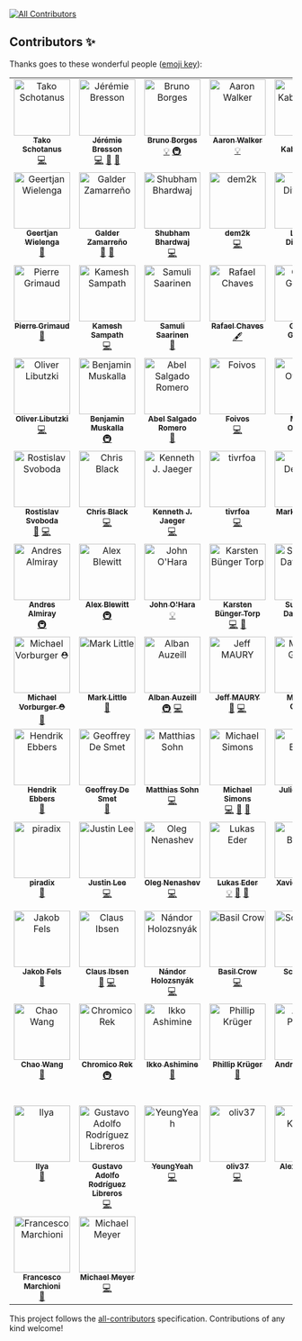 
<!-- ALL-CONTRIBUTORS-BADGE:START - Do not remove or modify this section -->
[![All Contributors](https://img.shields.io/badge/all_contributors-86-orange.svg?style=flat-square)](#contributors-)
<!-- ALL-CONTRIBUTORS-BADGE:END -->
## Contributors ✨

Thanks goes to these wonderful people ([emoji key](https://allcontributors.org/docs/en/emoji-key)):

<!-- ALL-CONTRIBUTORS-LIST:START - Do not remove or modify this section -->
<!-- prettier-ignore-start -->
<!-- markdownlint-disable -->
<table>
  <tbody>
    <tr>
      <td align="center" valign="top" width="14.28%"><a href="https://github.com/quintesse"><img src="https://avatars0.githubusercontent.com/u/778793?v=4?s=100" width="100px;" alt="Tako Schotanus"/><br /><sub><b>Tako Schotanus</b></sub></a><br /><a href="https://github.com/jbangdev/jbang/commits?author=quintesse" title="Code">💻</a></td>
      <td align="center" valign="top" width="14.28%"><a href="https://github.com/jmini"><img src="https://avatars0.githubusercontent.com/u/1222165?v=4?s=100" width="100px;" alt="Jérémie Bresson"/><br /><sub><b>Jérémie Bresson</b></sub></a><br /><a href="https://github.com/jbangdev/jbang/commits?author=jmini" title="Code">💻</a> <a href="https://github.com/jbangdev/jbang/issues?q=author%3Ajmini" title="Bug reports">🐛</a> <a href="https://github.com/jbangdev/jbang/commits?author=jmini" title="Documentation">📖</a></td>
      <td align="center" valign="top" width="14.28%"><a href="http://brunoborges.io"><img src="https://avatars0.githubusercontent.com/u/129743?v=4?s=100" width="100px;" alt="Bruno Borges"/><br /><sub><b>Bruno Borges</b></sub></a><br /><a href="#example-brunoborges" title="Examples">💡</a> <a href="#infra-brunoborges" title="Infrastructure (Hosting, Build-Tools, etc)">🚇</a></td>
      <td align="center" valign="top" width="14.28%"><a href="http://aaronwalker.cloud/"><img src="https://avatars2.githubusercontent.com/u/153766?v=4?s=100" width="100px;" alt="Aaron Walker"/><br /><sub><b>Aaron Walker</b></sub></a><br /><a href="#example-aaronwalker" title="Examples">💡</a></td>
      <td align="center" valign="top" width="14.28%"><a href="https://www.redhat.com/"><img src="https://avatars0.githubusercontent.com/u/1614429?v=4?s=100" width="100px;" alt="Sergii Kabashniuk"/><br /><sub><b>Sergii Kabashniuk</b></sub></a><br /><a href="#example-skabashnyuk" title="Examples">💡</a> <a href="https://github.com/jbangdev/jbang/issues?q=author%3Askabashnyuk" title="Bug reports">🐛</a></td>
      <td align="center" valign="top" width="14.28%"><a href="https://github.com/ibuziuk"><img src="https://avatars2.githubusercontent.com/u/1461122?v=4?s=100" width="100px;" alt="Ilya Buziuk"/><br /><sub><b>Ilya Buziuk</b></sub></a><br /><a href="#infra-ibuziuk" title="Infrastructure (Hosting, Build-Tools, etc)">🚇</a></td>
      <td align="center" valign="top" width="14.28%"><a href="https://github.com/geoand"><img src="https://avatars2.githubusercontent.com/u/4374975?v=4?s=100" width="100px;" alt="Georgios Andrianakis"/><br /><sub><b>Georgios Andrianakis</b></sub></a><br /><a href="https://github.com/jbangdev/jbang/commits?author=geoand" title="Documentation">📖</a></td>
    </tr>
    <tr>
      <td align="center" valign="top" width="14.28%"><a href="https://github.com/geertjanw"><img src="https://avatars3.githubusercontent.com/u/5309985?v=4?s=100" width="100px;" alt="Geertjan Wielenga"/><br /><sub><b>Geertjan Wielenga</b></sub></a><br /><a href="https://github.com/jbangdev/jbang/commits?author=geertjanw" title="Documentation">📖</a></td>
      <td align="center" valign="top" width="14.28%"><a href="http://zamarreno.com"><img src="https://avatars0.githubusercontent.com/u/50187?v=4?s=100" width="100px;" alt="Galder Zamarreño"/><br /><sub><b>Galder Zamarreño</b></sub></a><br /><a href="https://github.com/jbangdev/jbang/commits?author=galderz" title="Documentation">📖</a> <a href="https://github.com/jbangdev/jbang/issues?q=author%3Agalderz" title="Bug reports">🐛</a></td>
      <td align="center" valign="top" width="14.28%"><a href="https://github.com/ShoeBoom"><img src="https://avatars3.githubusercontent.com/u/15147944?v=4?s=100" width="100px;" alt="Shubham Bhardwaj"/><br /><sub><b>Shubham Bhardwaj</b></sub></a><br /><a href="https://github.com/jbangdev/jbang/commits?author=ShoeBoom" title="Code">💻</a></td>
      <td align="center" valign="top" width="14.28%"><a href="https://github.com/dem2k"><img src="https://avatars1.githubusercontent.com/u/14839058?v=4?s=100" width="100px;" alt="dem2k"/><br /><sub><b>dem2k</b></sub></a><br /><a href="https://github.com/jbangdev/jbang/commits?author=dem2k" title="Code">💻</a></td>
      <td align="center" valign="top" width="14.28%"><a href="http://stackoverflow.com/users/3128926/levent-divilioglu?tab=profile"><img src="https://avatars3.githubusercontent.com/u/1220904?v=4?s=100" width="100px;" alt="Levent Divilioglu"/><br /><sub><b>Levent Divilioglu</b></sub></a><br /><a href="#example-bzdgn" title="Examples">💡</a></td>
      <td align="center" valign="top" width="14.28%"><a href="https://github.com/fbricon"><img src="https://avatars3.githubusercontent.com/u/148698?v=4?s=100" width="100px;" alt="Fred Bricon"/><br /><sub><b>Fred Bricon</b></sub></a><br /><a href="https://github.com/jbangdev/jbang/commits?author=fbricon" title="Code">💻</a> <a href="https://github.com/jbangdev/jbang/issues?q=author%3Afbricon" title="Bug reports">🐛</a></td>
      <td align="center" valign="top" width="14.28%"><a href="https://manik.magar.me"><img src="https://avatars3.githubusercontent.com/u/877286?v=4?s=100" width="100px;" alt="Manik Magar"/><br /><sub><b>Manik Magar</b></sub></a><br /><a href="https://github.com/jbangdev/jbang/commits?author=manikmagar" title="Documentation">📖</a> <a href="https://github.com/jbangdev/jbang/commits?author=manikmagar" title="Code">💻</a></td>
    </tr>
    <tr>
      <td align="center" valign="top" width="14.28%"><a href="https://github.com/pgrimaud"><img src="https://avatars1.githubusercontent.com/u/1866496?v=4?s=100" width="100px;" alt="Pierre Grimaud"/><br /><sub><b>Pierre Grimaud</b></sub></a><br /><a href="https://github.com/jbangdev/jbang/commits?author=pgrimaud" title="Documentation">📖</a></td>
      <td align="center" valign="top" width="14.28%"><a href="https://developers.redhat.com"><img src="https://avatars0.githubusercontent.com/u/947745?v=4?s=100" width="100px;" alt="Kamesh Sampath"/><br /><sub><b>Kamesh Sampath</b></sub></a><br /><a href="https://github.com/jbangdev/jbang/commits?author=kameshsampath" title="Code">💻</a></td>
      <td align="center" valign="top" width="14.28%"><a href="https://github.com/ssaarinen"><img src="https://avatars2.githubusercontent.com/u/384839?v=4?s=100" width="100px;" alt="Samuli Saarinen"/><br /><sub><b>Samuli Saarinen</b></sub></a><br /><a href="https://github.com/jbangdev/jbang/issues?q=author%3Assaarinen" title="Bug reports">🐛</a></td>
      <td align="center" valign="top" width="14.28%"><a href="http://blog.abstratt.com/rafael-chaves"><img src="https://avatars1.githubusercontent.com/u/2187522?v=4?s=100" width="100px;" alt="Rafael Chaves"/><br /><sub><b>Rafael Chaves</b></sub></a><br /><a href="#content-abstratt" title="Content">🖋</a></td>
      <td align="center" valign="top" width="14.28%"><a href="http://gastaldi.wordpress.com"><img src="https://avatars1.githubusercontent.com/u/54133?v=4?s=100" width="100px;" alt="George Gastaldi"/><br /><sub><b>George Gastaldi</b></sub></a><br /><a href="https://github.com/jbangdev/jbang/commits?author=gastaldi" title="Code">💻</a></td>
      <td align="center" valign="top" width="14.28%"><a href="http://blog.headius.com"><img src="https://avatars3.githubusercontent.com/u/10135?v=4?s=100" width="100px;" alt="Charles Oliver Nutter"/><br /><sub><b>Charles Oliver Nutter</b></sub></a><br /><a href="#content-headius" title="Content">🖋</a></td>
      <td align="center" valign="top" width="14.28%"><a href="http://klaeufer.github.io"><img src="https://avatars3.githubusercontent.com/u/625947?v=4?s=100" width="100px;" alt="Konstantin Läufer"/><br /><sub><b>Konstantin Läufer</b></sub></a><br /><a href="#ideas-klaeufer" title="Ideas, Planning, & Feedback">🤔</a></td>
    </tr>
    <tr>
      <td align="center" valign="top" width="14.28%"><a href="https://twitter.com/OliverLibutzki"><img src="https://avatars2.githubusercontent.com/u/977893?v=4?s=100" width="100px;" alt="Oliver Libutzki"/><br /><sub><b>Oliver Libutzki</b></sub></a><br /><a href="https://github.com/jbangdev/jbang/commits?author=OLibutzki" title="Code">💻</a></td>
      <td align="center" valign="top" width="14.28%"><a href="https://bmuskalla.github.io"><img src="https://avatars1.githubusercontent.com/u/316929?v=4?s=100" width="100px;" alt="Benjamin Muskalla"/><br /><sub><b>Benjamin Muskalla</b></sub></a><br /><a href="#infra-bmuskalla" title="Infrastructure (Hosting, Build-Tools, etc)">🚇</a></td>
      <td align="center" valign="top" width="14.28%"><a href="https://twitter.com/abelsromero"><img src="https://avatars1.githubusercontent.com/u/5781153?v=4?s=100" width="100px;" alt="Abel Salgado Romero"/><br /><sub><b>Abel Salgado Romero</b></sub></a><br /><a href="https://github.com/jbangdev/jbang/commits?author=abelsromero" title="Documentation">📖</a></td>
      <td align="center" valign="top" width="14.28%"><a href="https://foivos.zakkak.net"><img src="https://avatars1.githubusercontent.com/u/1435395?v=4?s=100" width="100px;" alt="Foivos"/><br /><sub><b>Foivos</b></sub></a><br /><a href="https://github.com/jbangdev/jbang/commits?author=zakkak" title="Code">💻</a></td>
      <td align="center" valign="top" width="14.28%"><a href="https://www.qgon.nl"><img src="https://avatars3.githubusercontent.com/u/197004?v=4?s=100" width="100px;" alt="Marcel Overdijk"/><br /><sub><b>Marcel Overdijk</b></sub></a><br /><a href="https://github.com/jbangdev/jbang/commits?author=marceloverdijk" title="Documentation">📖</a></td>
      <td align="center" valign="top" width="14.28%"><a href="https://danielpersson.dev"><img src="https://avatars0.githubusercontent.com/u/1424084?v=4?s=100" width="100px;" alt="Daniel Persson"/><br /><sub><b>Daniel Persson</b></sub></a><br /><a href="https://github.com/jbangdev/jbang/issues?q=author%3Akalaspuffar" title="Bug reports">🐛</a></td>
      <td align="center" valign="top" width="14.28%"><a href="https://github.com/grumpyf0x48"><img src="https://avatars3.githubusercontent.com/u/33195569?v=4?s=100" width="100px;" alt="grumpyf0x48"/><br /><sub><b>grumpyf0x48</b></sub></a><br /><a href="https://github.com/jbangdev/jbang/issues?q=author%3Agrumpyf0x48" title="Bug reports">🐛</a></td>
    </tr>
    <tr>
      <td align="center" valign="top" width="14.28%"><a href="https://twitter.com/r_svoboda"><img src="https://avatars0.githubusercontent.com/u/925259?v=4?s=100" width="100px;" alt="Rostislav Svoboda"/><br /><sub><b>Rostislav Svoboda</b></sub></a><br /><a href="https://github.com/jbangdev/jbang/commits?author=rsvoboda" title="Documentation">📖</a> <a href="https://github.com/jbangdev/jbang/commits?author=rsvoboda" title="Code">💻</a></td>
      <td align="center" valign="top" width="14.28%"><a href="https://github.com/chrsblck"><img src="https://avatars3.githubusercontent.com/u/2538545?v=4?s=100" width="100px;" alt="Chris Black"/><br /><sub><b>Chris Black</b></sub></a><br /><a href="https://github.com/jbangdev/jbang/commits?author=chrsblck" title="Code">💻</a></td>
      <td align="center" valign="top" width="14.28%"><a href="https://github.com/kjjaeger"><img src="https://avatars3.githubusercontent.com/u/271480?v=4?s=100" width="100px;" alt="Kenneth J. Jaeger"/><br /><sub><b>Kenneth J. Jaeger</b></sub></a><br /><a href="https://github.com/jbangdev/jbang/commits?author=kjjaeger" title="Code">💻</a></td>
      <td align="center" valign="top" width="14.28%"><a href="https://tivrfoa.github.io/"><img src="https://avatars0.githubusercontent.com/u/30683?v=4?s=100" width="100px;" alt="tivrfoa"/><br /><sub><b>tivrfoa</b></sub></a><br /><a href="https://github.com/jbangdev/jbang/commits?author=tivrfoa" title="Code">💻</a></td>
      <td align="center" valign="top" width="14.28%"><a href="http://www.theoryinpractice.net/"><img src="https://avatars2.githubusercontent.com/u/19093?v=4?s=100" width="100px;" alt="Mark Derricutt"/><br /><sub><b>Mark Derricutt</b></sub></a><br /><a href="https://github.com/jbangdev/jbang/commits?author=talios" title="Documentation">📖</a></td>
      <td align="center" valign="top" width="14.28%"><a href="http://topdecked.com"><img src="https://avatars0.githubusercontent.com/u/362329?v=4?s=100" width="100px;" alt="Lincoln Baxter, III"/><br /><sub><b>Lincoln Baxter, III</b></sub></a><br /><a href="https://github.com/jbangdev/jbang/issues?q=author%3Alincolnthree" title="Bug reports">🐛</a></td>
      <td align="center" valign="top" width="14.28%"><a href="https://github.com/stuartwdouglas"><img src="https://avatars0.githubusercontent.com/u/328571?v=4?s=100" width="100px;" alt="Stuart Douglas"/><br /><sub><b>Stuart Douglas</b></sub></a><br /><a href="https://github.com/jbangdev/jbang/commits?author=stuartwdouglas" title="Code">💻</a></td>
    </tr>
    <tr>
      <td align="center" valign="top" width="14.28%"><a href="http://andresalmiray.com/"><img src="https://avatars1.githubusercontent.com/u/13969?v=4?s=100" width="100px;" alt="Andres Almiray"/><br /><sub><b>Andres Almiray</b></sub></a><br /><a href="#infra-aalmiray" title="Infrastructure (Hosting, Build-Tools, etc)">🚇</a></td>
      <td align="center" valign="top" width="14.28%"><a href="https://alblue.bandlem.com/"><img src="https://avatars2.githubusercontent.com/u/76791?v=4?s=100" width="100px;" alt="Alex Blewitt"/><br /><sub><b>Alex Blewitt</b></sub></a><br /><a href="#infra-alblue" title="Infrastructure (Hosting, Build-Tools, etc)">🚇</a></td>
      <td align="center" valign="top" width="14.28%"><a href="https://github.com/johnaohara"><img src="https://avatars1.githubusercontent.com/u/959822?v=4?s=100" width="100px;" alt="John O'Hara"/><br /><sub><b>John O'Hara</b></sub></a><br /><a href="#example-johnaohara" title="Examples">💡</a></td>
      <td align="center" valign="top" width="14.28%"><a href="https://github.com/karstentorp"><img src="https://avatars1.githubusercontent.com/u/3295722?v=4?s=100" width="100px;" alt="Karsten Bünger Torp"/><br /><sub><b>Karsten Bünger Torp</b></sub></a><br /><a href="https://github.com/jbangdev/jbang/commits?author=karstentorp" title="Code">💻</a> <a href="https://github.com/jbangdev/jbang/commits?author=karstentorp" title="Documentation">📖</a></td>
      <td align="center" valign="top" width="14.28%"><a href="http://sunix.org/"><img src="https://avatars0.githubusercontent.com/u/650571?v=4?s=100" width="100px;" alt="Sun Seng David TAN"/><br /><sub><b>Sun Seng David TAN</b></sub></a><br /><a href="https://github.com/jbangdev/jbang/commits?author=sunix" title="Documentation">📖</a></td>
      <td align="center" valign="top" width="14.28%"><a href="https://github.com/arend-von-reinersdorff"><img src="https://avatars2.githubusercontent.com/u/4946561?v=4?s=100" width="100px;" alt="Arend v. Reinersdorff"/><br /><sub><b>Arend v. Reinersdorff</b></sub></a><br /><a href="https://github.com/jbangdev/jbang/commits?author=arend-von-reinersdorff" title="Documentation">📖</a></td>
      <td align="center" valign="top" width="14.28%"><a href="https://xam.dk/"><img src="https://avatars1.githubusercontent.com/u/54129?v=4?s=100" width="100px;" alt="Max Rydahl Andersen"/><br /><sub><b>Max Rydahl Andersen</b></sub></a><br /><a href="https://github.com/jbangdev/jbang/commits?author=maxandersen" title="Code">💻</a></td>
    </tr>
    <tr>
      <td align="center" valign="top" width="14.28%"><a href="http://vorburger.ch"><img src="https://avatars2.githubusercontent.com/u/298598?v=4?s=100" width="100px;" alt="Michael Vorburger ⛑️"/><br /><sub><b>Michael Vorburger ⛑️</b></sub></a><br /><a href="https://github.com/jbangdev/jbang/commits?author=vorburger" title="Documentation">📖</a></td>
      <td align="center" valign="top" width="14.28%"><a href="http://markclittle.blogspot.co.uk"><img src="https://avatars0.githubusercontent.com/u/580667?v=4?s=100" width="100px;" alt="Mark Little"/><br /><sub><b>Mark Little</b></sub></a><br /><a href="https://github.com/jbangdev/jbang/commits?author=nmcl" title="Documentation">📖</a></td>
      <td align="center" valign="top" width="14.28%"><a href="https://github.com/alban-auzeill"><img src="https://avatars2.githubusercontent.com/u/1235009?v=4?s=100" width="100px;" alt="Alban Auzeill"/><br /><sub><b>Alban Auzeill</b></sub></a><br /><a href="#infra-alban-auzeill" title="Infrastructure (Hosting, Build-Tools, etc)">🚇</a> <a href="https://github.com/jbangdev/jbang/commits?author=alban-auzeill" title="Code">💻</a></td>
      <td align="center" valign="top" width="14.28%"><a href="http://riadiscuss.jeffmaury.com"><img src="https://avatars0.githubusercontent.com/u/695993?v=4?s=100" width="100px;" alt="Jeff MAURY"/><br /><sub><b>Jeff MAURY</b></sub></a><br /><a href="https://github.com/jbangdev/jbang/issues?q=author%3Ajeffmaury" title="Bug reports">🐛</a> <a href="https://github.com/jbangdev/jbang/commits?author=jeffmaury" title="Code">💻</a></td>
      <td align="center" valign="top" width="14.28%"><a href="https://blog.gilliard.lol"><img src="https://avatars3.githubusercontent.com/u/666324?v=4?s=100" width="100px;" alt="Matthew Gilliard"/><br /><sub><b>Matthew Gilliard</b></sub></a><br /><a href="https://github.com/jbangdev/jbang/issues?q=author%3Amjg123" title="Bug reports">🐛</a></td>
      <td align="center" valign="top" width="14.28%"><a href="http://rsocketbyexample.info"><img src="https://avatars2.githubusercontent.com/u/46711?v=4?s=100" width="100px;" alt="Libing Chen"/><br /><sub><b>Libing Chen</b></sub></a><br /><a href="#ideas-linux-china" title="Ideas, Planning, & Feedback">🤔</a> <a href="https://github.com/jbangdev/jbang/commits?author=linux-china" title="Code">💻</a></td>
      <td align="center" valign="top" width="14.28%"><a href="http://pardini.net"><img src="https://avatars3.githubusercontent.com/u/639959?v=4?s=100" width="100px;" alt="Ricardo Pardini"/><br /><sub><b>Ricardo Pardini</b></sub></a><br /><a href="https://github.com/jbangdev/jbang/commits?author=rpardini" title="Code">💻</a></td>
    </tr>
    <tr>
      <td align="center" valign="top" width="14.28%"><a href="http://www.guigarage.com"><img src="https://avatars2.githubusercontent.com/u/9443847?v=4?s=100" width="100px;" alt="Hendrik Ebbers"/><br /><sub><b>Hendrik Ebbers</b></sub></a><br /><a href="https://github.com/jbangdev/jbang/commits?author=hendrikebbers" title="Documentation">📖</a></td>
      <td align="center" valign="top" width="14.28%"><a href="https://www.optaplanner.org"><img src="https://avatars1.githubusercontent.com/u/176880?v=4?s=100" width="100px;" alt="Geoffrey De Smet"/><br /><sub><b>Geoffrey De Smet</b></sub></a><br /><a href="https://github.com/jbangdev/jbang/issues?q=author%3Age0ffrey" title="Bug reports">🐛</a></td>
      <td align="center" valign="top" width="14.28%"><a href="https://github.com/msohn"><img src="https://avatars0.githubusercontent.com/u/143355?v=4?s=100" width="100px;" alt="Matthias Sohn"/><br /><sub><b>Matthias Sohn</b></sub></a><br /><a href="https://github.com/jbangdev/jbang/commits?author=msohn" title="Code">💻</a></td>
      <td align="center" valign="top" width="14.28%"><a href="http://michael-simons.eu"><img src="https://avatars2.githubusercontent.com/u/526383?v=4?s=100" width="100px;" alt="Michael Simons"/><br /><sub><b>Michael Simons</b></sub></a><br /><a href="https://github.com/jbangdev/jbang/commits?author=michael-simons" title="Code">💻</a> <a href="https://github.com/jbangdev/jbang/issues?q=author%3Amichael-simons" title="Bug reports">🐛</a> <a href="https://github.com/jbangdev/jbang/commits?author=michael-simons" title="Documentation">📖</a></td>
      <td align="center" valign="top" width="14.28%"><a href="https://github.com/jbardel"><img src="https://avatars3.githubusercontent.com/u/432134?v=4?s=100" width="100px;" alt="Julien Bardel"/><br /><sub><b>Julien Bardel</b></sub></a><br /><a href="https://github.com/jbangdev/jbang/commits?author=jbardel" title="Code">💻</a></td>
      <td align="center" valign="top" width="14.28%"><a href="http://code.msgilligan.com"><img src="https://avatars.githubusercontent.com/u/61612?v=4?s=100" width="100px;" alt="Sean Gilligan"/><br /><sub><b>Sean Gilligan</b></sub></a><br /><a href="https://github.com/jbangdev/jbang/commits?author=msgilligan" title="Documentation">📖</a></td>
      <td align="center" valign="top" width="14.28%"><a href="https://github.com/sxa"><img src="https://avatars.githubusercontent.com/u/6487691?v=4?s=100" width="100px;" alt="Stewart X Addison"/><br /><sub><b>Stewart X Addison</b></sub></a><br /><a href="https://github.com/jbangdev/jbang/commits?author=sxa" title="Code">💻</a></td>
    </tr>
    <tr>
      <td align="center" valign="top" width="14.28%"><a href="http://piradix.com"><img src="https://avatars.githubusercontent.com/u/64977993?v=4?s=100" width="100px;" alt="piradix"/><br /><sub><b>piradix</b></sub></a><br /><a href="https://github.com/jbangdev/jbang/issues?q=author%3Apiradix" title="Bug reports">🐛</a></td>
      <td align="center" valign="top" width="14.28%"><a href="https://www.antwerkz.com"><img src="https://avatars.githubusercontent.com/u/195021?v=4?s=100" width="100px;" alt="Justin Lee"/><br /><sub><b>Justin Lee</b></sub></a><br /><a href="https://github.com/jbangdev/jbang/commits?author=evanchooly" title="Code">💻</a></td>
      <td align="center" valign="top" width="14.28%"><a href="https://github.com/oleg-nenashev"><img src="https://avatars.githubusercontent.com/u/3000480?v=4?s=100" width="100px;" alt="Oleg Nenashev"/><br /><sub><b>Oleg Nenashev</b></sub></a><br /><a href="https://github.com/jbangdev/jbang/commits?author=oleg-nenashev" title="Code">💻</a></td>
      <td align="center" valign="top" width="14.28%"><a href="https://www.jooq.org"><img src="https://avatars.githubusercontent.com/u/734593?v=4?s=100" width="100px;" alt="Lukas Eder"/><br /><sub><b>Lukas Eder</b></sub></a><br /><a href="#example-lukaseder" title="Examples">💡</a> <a href="https://github.com/jbangdev/jbang/commits?author=lukaseder" title="Documentation">📖</a> <a href="https://github.com/jbangdev/jbang/issues?q=author%3Alukaseder" title="Bug reports">🐛</a></td>
      <td align="center" valign="top" width="14.28%"><a href="https://mikrethor.github.io/blog/"><img src="https://avatars.githubusercontent.com/u/957393?v=4?s=100" width="100px;" alt="Xavier Bouclet"/><br /><sub><b>Xavier Bouclet</b></sub></a><br /><a href="https://github.com/jbangdev/jbang/commits?author=mikrethor" title="Documentation">📖</a></td>
      <td align="center" valign="top" width="14.28%"><a href="https://eero.com"><img src="https://avatars.githubusercontent.com/u/52975802?v=4?s=100" width="100px;" alt="Will Sargent (eero)"/><br /><sub><b>Will Sargent (eero)</b></sub></a><br /><a href="https://github.com/jbangdev/jbang/commits?author=will-sargent-eero" title="Documentation">📖</a> <a href="https://github.com/jbangdev/jbang/issues?q=author%3Awill-sargent-eero" title="Bug reports">🐛</a></td>
      <td align="center" valign="top" width="14.28%"><a href="https://github.com/TomerFi"><img src="https://avatars.githubusercontent.com/u/28388442?v=4?s=100" width="100px;" alt="Tomer Figenblat"/><br /><sub><b>Tomer Figenblat</b></sub></a><br /><a href="https://github.com/jbangdev/jbang/commits?author=TomerFi" title="Documentation">📖</a></td>
    </tr>
    <tr>
      <td align="center" valign="top" width="14.28%"><a href="https://github.com/JakobFels"><img src="https://avatars.githubusercontent.com/u/4647840?v=4?s=100" width="100px;" alt="Jakob Fels"/><br /><sub><b>Jakob Fels</b></sub></a><br /><a href="https://github.com/jbangdev/jbang/issues?q=author%3AJakobFels" title="Bug reports">🐛</a></td>
      <td align="center" valign="top" width="14.28%"><a href="http://davsclaus.com/"><img src="https://avatars.githubusercontent.com/u/477100?v=4?s=100" width="100px;" alt="Claus Ibsen"/><br /><sub><b>Claus Ibsen</b></sub></a><br /><a href="https://github.com/jbangdev/jbang/issues?q=author%3Adavsclaus" title="Bug reports">🐛</a> <a href="https://github.com/jbangdev/jbang/commits?author=davsclaus" title="Code">💻</a></td>
      <td align="center" valign="top" width="14.28%"><a href="https://github.com/nandorholozsnyak"><img src="https://avatars.githubusercontent.com/u/11406183?v=4?s=100" width="100px;" alt="Nándor Holozsnyák"/><br /><sub><b>Nándor Holozsnyák</b></sub></a><br /><a href="https://github.com/jbangdev/jbang/commits?author=nandorholozsnyak" title="Code">💻</a></td>
      <td align="center" valign="top" width="14.28%"><a href="https://basilcrow.com/"><img src="https://avatars.githubusercontent.com/u/29850?v=4?s=100" width="100px;" alt="Basil Crow"/><br /><sub><b>Basil Crow</b></sub></a><br /><a href="https://github.com/jbangdev/jbang/commits?author=basil" title="Code">💻</a></td>
      <td align="center" valign="top" width="14.28%"><a href="https://github.com/scottkurz"><img src="https://avatars.githubusercontent.com/u/4081634?v=4?s=100" width="100px;" alt="Scott Kurz"/><br /><sub><b>Scott Kurz</b></sub></a><br /><a href="https://github.com/jbangdev/jbang/issues?q=author%3Ascottkurz" title="Bug reports">🐛</a></td>
      <td align="center" valign="top" width="14.28%"><a href="https://github.com/prafullkotecha"><img src="https://avatars.githubusercontent.com/u/563146?v=4?s=100" width="100px;" alt="Prafull Kotecha"/><br /><sub><b>Prafull Kotecha</b></sub></a><br /><a href="https://github.com/jbangdev/jbang/commits?author=prafullkotecha" title="Documentation">📖</a></td>
      <td align="center" valign="top" width="14.28%"><a href="https://github.com/happyherp"><img src="https://avatars.githubusercontent.com/u/2945814?v=4?s=100" width="100px;" alt="Carlos Freund"/><br /><sub><b>Carlos Freund</b></sub></a><br /><a href="https://github.com/jbangdev/jbang/commits?author=happyherp" title="Documentation">📖</a></td>
    </tr>
    <tr>
      <td align="center" valign="top" width="14.28%"><a href="https://github.com/soul2zimate"><img src="https://avatars.githubusercontent.com/u/1904517?v=4?s=100" width="100px;" alt="Chao Wang"/><br /><sub><b>Chao Wang</b></sub></a><br /><a href="https://github.com/jbangdev/jbang/commits?author=soul2zimate" title="Documentation">📖</a></td>
      <td align="center" valign="top" width="14.28%"><a href="https://github.com/Chromico"><img src="https://avatars.githubusercontent.com/u/32539454?v=4?s=100" width="100px;" alt="Chromico Rek"/><br /><sub><b>Chromico Rek</b></sub></a><br /><a href="#infra-Chromico" title="Infrastructure (Hosting, Build-Tools, etc)">🚇</a></td>
      <td align="center" valign="top" width="14.28%"><a href="https://bandism.net/"><img src="https://avatars.githubusercontent.com/u/22633385?v=4?s=100" width="100px;" alt="Ikko Ashimine"/><br /><sub><b>Ikko Ashimine</b></sub></a><br /><a href="https://github.com/jbangdev/jbang/commits?author=eltociear" title="Documentation">📖</a></td>
      <td align="center" valign="top" width="14.28%"><a href="http://www.phillip-kruger.com"><img src="https://avatars.githubusercontent.com/u/6836179?v=4?s=100" width="100px;" alt="Phillip Krüger"/><br /><sub><b>Phillip Krüger</b></sub></a><br /><a href="https://github.com/jbangdev/jbang/commits?author=phillip-kruger" title="Documentation">📖</a></td>
      <td align="center" valign="top" width="14.28%"><a href="https://github.com/andreaTP"><img src="https://avatars.githubusercontent.com/u/5792097?v=4?s=100" width="100px;" alt="Andrea Peruffo"/><br /><sub><b>Andrea Peruffo</b></sub></a><br /><a href="https://github.com/jbangdev/jbang/commits?author=andreaTP" title="Code">💻</a></td>
      <td align="center" valign="top" width="14.28%"><a href="https://www.jarry.dk"><img src="https://avatars.githubusercontent.com/u/5236615?v=4?s=100" width="100px;" alt="Michael Bornholdt Nielsen"/><br /><sub><b>Michael Bornholdt Nielsen</b></sub></a><br /><a href="https://github.com/jbangdev/jbang/commits?author=jarryDk" title="Code">💻</a></td>
      <td align="center" valign="top" width="14.28%"><a href="http://someth2say.com"><img src="https://avatars.githubusercontent.com/u/13310156?v=4?s=100" width="100px;" alt="Jordi Sola"/><br /><sub><b>Jordi Sola</b></sub></a><br /><a href="https://github.com/jbangdev/jbang/commits?author=someth2say" title="Code">💻</a></td>
    </tr>
    <tr>
      <td align="center" valign="top" width="14.28%"><a href="https://github.com/agoalofalife"><img src="https://avatars.githubusercontent.com/u/15719824?v=4?s=100" width="100px;" alt="Ilya"/><br /><sub><b>Ilya</b></sub></a><br /><a href="https://github.com/jbangdev/jbang/commits?author=agoalofalife" title="Documentation">📖</a></td>
      <td align="center" valign="top" width="14.28%"><a href="https://github.com/garodriguezlp"><img src="https://avatars.githubusercontent.com/u/1432287?v=4?s=100" width="100px;" alt="Gustavo Adolfo Rodríguez Libreros"/><br /><sub><b>Gustavo Adolfo Rodríguez Libreros</b></sub></a><br /><a href="https://github.com/jbangdev/jbang/commits?author=garodriguezlp" title="Code">💻</a></td>
      <td align="center" valign="top" width="14.28%"><a href="https://scottyeung.top/"><img src="https://avatars.githubusercontent.com/u/22522618?v=4?s=100" width="100px;" alt="YeungYeah"/><br /><sub><b>YeungYeah</b></sub></a><br /><a href="https://github.com/jbangdev/jbang/commits?author=yeung66" title="Code">💻</a></td>
      <td align="center" valign="top" width="14.28%"><a href="https://github.com/oliv37"><img src="https://avatars.githubusercontent.com/u/7140102?v=4?s=100" width="100px;" alt="oliv37"/><br /><sub><b>oliv37</b></sub></a><br /><a href="https://github.com/jbangdev/jbang/commits?author=oliv37" title="Code">💻</a></td>
      <td align="center" valign="top" width="14.28%"><a href="https://sourcespy.com"><img src="https://avatars.githubusercontent.com/u/6850153?v=4?s=100" width="100px;" alt="Alex Karezin"/><br /><sub><b>Alex Karezin</b></sub></a><br /><a href="https://github.com/jbangdev/jbang/commits?author=alexkarezin" title="Documentation">📖</a></td>
      <td align="center" valign="top" width="14.28%"><a href="http://www.cstamas.org/"><img src="https://avatars.githubusercontent.com/u/45165?v=4?s=100" width="100px;" alt="Tamas Cservenak"/><br /><sub><b>Tamas Cservenak</b></sub></a><br /><a href="https://github.com/jbangdev/jbang/commits?author=cstamas" title="Code">💻</a></td>
      <td align="center" valign="top" width="14.28%"><a href="https://github.com/AObuchow"><img src="https://avatars.githubusercontent.com/u/10300119?v=4?s=100" width="100px;" alt="Andrew O."/><br /><sub><b>Andrew O.</b></sub></a><br /><a href="#security-AObuchow" title="Security">🛡️</a></td>
    </tr>
    <tr>
      <td align="center" valign="top" width="14.28%"><a href="https://github.com/fmarchioni"><img src="https://avatars.githubusercontent.com/u/1316493?v=4?s=100" width="100px;" alt="Francesco Marchioni"/><br /><sub><b>Francesco Marchioni</b></sub></a><br /><a href="https://github.com/jbangdev/jbang/commits?author=fmarchioni" title="Documentation">📖</a></td>
      <td align="center" valign="top" width="14.28%"><a href="https://github.com/micmeyer"><img src="https://avatars.githubusercontent.com/u/245941?v=4?s=100" width="100px;" alt="Michael Meyer"/><br /><sub><b>Michael Meyer</b></sub></a><br /><a href="https://github.com/jbangdev/jbang/commits?author=micmeyer" title="Code">💻</a></td>
    </tr>
  </tbody>
</table>

<!-- markdownlint-restore -->
<!-- prettier-ignore-end -->

<!-- ALL-CONTRIBUTORS-LIST:END -->

This project follows the [all-contributors](https://github.com/all-contributors/all-contributors) specification. Contributions of any kind welcome!
